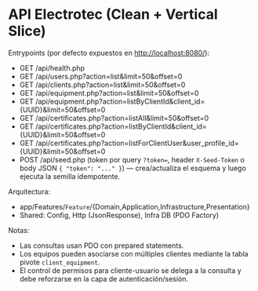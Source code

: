 # API Electrotec (Clean + Vertical Slice)

Entrypoints (por defecto expuestos en [http://localhost:8080/](http://localhost:8080/)):

- GET /api/health.php
- GET /api/users.php?action=list&limit=50&offset=0
- GET /api/clients.php?action=list&limit=50&offset=0
- GET /api/equipment.php?action=list&limit=50&offset=0
- GET /api/equipment.php?action=listByClientId&client_id={UUID}&limit=50&offset=0
- GET /api/certificates.php?action=listAll&limit=50&offset=0
- GET /api/certificates.php?action=listByClientId&client_id={UUID}&limit=50&offset=0
- GET /api/certificates.php?action=listForClientUser&user_profile_id={UUID}&limit=50&offset=0
- POST /api/seed.php (token por query `?token=`, header `X-Seed-Token` o body JSON `{ "token": "..." }`) — crea/actualiza el esquema y luego ejecuta la semilla idempotente.

Arquitectura:

- app/Features/`Feature`/{Domain,Application,Infrastructure,Presentation}
- Shared: Config, Http (JsonResponse), Infra DB (PDO Factory)

Notas:

- Las consultas usan PDO con prepared statements.
- Los equipos pueden asociarse con múltiples clientes mediante la tabla pivote `client_equipment`.
- El control de permisos para cliente-usuario se delega a la consulta y debe reforzarse en la capa de autenticación/sesión.
